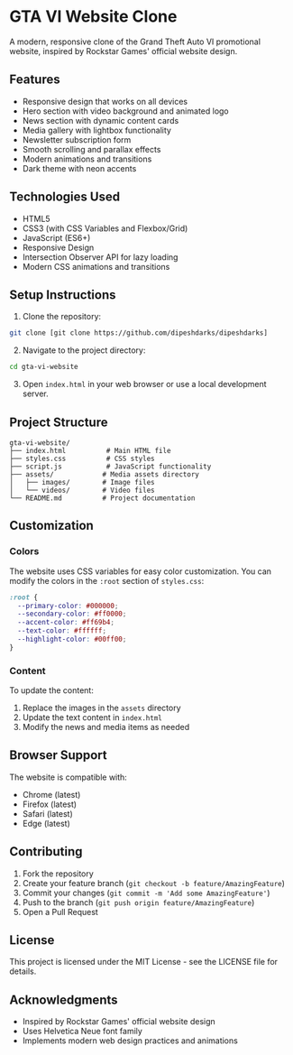 # GTA VI Website Clone

A modern, responsive clone of the Grand Theft Auto VI promotional website, inspired by Rockstar Games' official website design.

## Features

- Responsive design that works on all devices
- Hero section with video background and animated logo
- News section with dynamic content cards
- Media gallery with lightbox functionality
- Newsletter subscription form
- Smooth scrolling and parallax effects
- Modern animations and transitions
- Dark theme with neon accents

## Technologies Used

- HTML5
- CSS3 (with CSS Variables and Flexbox/Grid)
- JavaScript (ES6+)
- Responsive Design
- Intersection Observer API for lazy loading
- Modern CSS animations and transitions

## Setup Instructions

1. Clone the repository:

```bash
git clone [git clone https://github.com/dipeshdarks/dipeshdarks]
```

2. Navigate to the project directory:

```bash
cd gta-vi-website
```

3. Open `index.html` in your web browser or use a local development server.

## Project Structure

```
gta-vi-website/
├── index.html          # Main HTML file
├── styles.css          # CSS styles
├── script.js           # JavaScript functionality
├── assets/            # Media assets directory
│   ├── images/        # Image files
│   └── videos/        # Video files
└── README.md          # Project documentation
```

## Customization

### Colors

The website uses CSS variables for easy color customization. You can modify the colors in the `:root` section of `styles.css`:

```css
:root {
  --primary-color: #000000;
  --secondary-color: #ff0000;
  --accent-color: #ff69b4;
  --text-color: #ffffff;
  --highlight-color: #00ff00;
}
```

### Content

To update the content:

1. Replace the images in the `assets` directory
2. Update the text content in `index.html`
3. Modify the news and media items as needed

## Browser Support

The website is compatible with:

- Chrome (latest)
- Firefox (latest)
- Safari (latest)
- Edge (latest)

## Contributing

1. Fork the repository
2. Create your feature branch (`git checkout -b feature/AmazingFeature`)
3. Commit your changes (`git commit -m 'Add some AmazingFeature'`)
4. Push to the branch (`git push origin feature/AmazingFeature`)
5. Open a Pull Request

## License

This project is licensed under the MIT License - see the LICENSE file for details.

## Acknowledgments

- Inspired by Rockstar Games' official website design
- Uses Helvetica Neue font family
- Implements modern web design practices and animations
